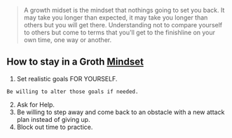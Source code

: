 
> A growth midset is the mindset that nothings going to set you back.  It may take you longer than expected, it may take you longer than others but you will get there. Understanding not to compare yourself to others but come to terms that you'll get to the finishline on your own time, one way or another. 

## How to stay in a Groth [Mindset](https://www.atlassian.com/blog/inside-atlassian/growth-mindset)
1. Set realistic goals FOR YOURSELF.
  ```
  Be willing to alter those goals if needed.
  ```
2. Ask for Help.
3. Be willing to step away and come back to an obstacle with a new attack plan instead of giving up.
4. Block out time to practice.